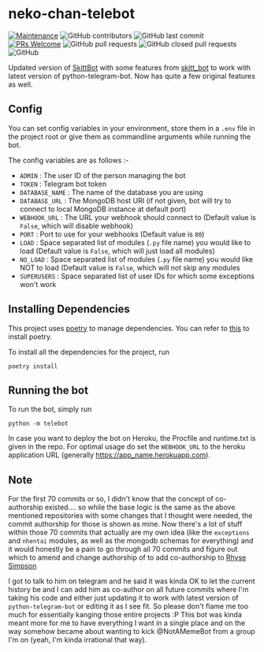 # neko-chan-telebot

[![Maintenance](https://img.shields.io/badge/Maintained%3F-yes-green.svg)](https://github.com/ksdfg/neko-chan-telebot/graphs/commit-activity)
![GitHub contributors](https://img.shields.io/github/contributors/ksdfg/neko-chan-telebot)
![GitHub last commit](https://img.shields.io/github/last-commit/ksdfg/neko-chan-telebot)
[![PRs Welcome](https://img.shields.io/badge/PRs-welcome-brightgreen.svg?style=flat-square)](http://makeapullrequest.com) 
![GitHub pull requests](https://img.shields.io/github/issues-pr-raw/ksdfg/neko-chan-telebot) 
![GitHub closed pull requests](https://img.shields.io/github/issues-pr-closed-raw/ksdfg/neko-chan-telebot) 
![GitHub](https://img.shields.io/github/license/ksdfg/neko-chan-telebot)

Updated version of [SkittBot](https://github.com/skittles9823/SkittBot) with some features from 
[skitt_bot](https://github.com/skittles9823/skitt_bot) to work with latest version of python-telegram-bot. 
Now has quite a few original features as well.

## Config

You can set config variables in your environment, store them in a `.env` file in the project root or give them as
commandline arguments while running the bot.

The config variables are as follows :-
- `ADMIN` : The user ID of the person managing the bot
- `TOKEN` : Telegram bot token
- `DATABASE_NAME` : The name of the database you are using
- `DATABASE_URL` : The MongoDB host URI (if not given, bot will try to connect to local MongoDB instance at default port)
- `WEBHOOK_URL` : The URL your webhook should connect to (Default value is `False`, which will disable webhook)
- `PORT` : Port to use for your webhooks (Default value is `80`)
- `LOAD` : Space separated list of modules (`.py` file name) you would like to load (Default value is `False`, which will just load all modules)
- `NO_LOAD` : Space separated list of modules (`.py` file name) you would like NOT to load (Default value is `False`, which will not skip any modules
- `SUPERUSERS` : Space separated list of user IDs for which some exceptions won't work

## Installing Dependencies

This project uses [poetry](https://python-poetry.org) to manage dependencies.
You can refer to [this](https://python-poetry.org/docs/#installation) to install poetry.

To install all the dependencies for the project, run
```shell script
poetry install
```

## Running the bot

To run the bot, simply run
```shell script
python -m telebot
```

In case you want to deploy the bot on Heroku, the Procfile and runtime.txt is given in the repo. For optimal usage do
set the `WEBHOOK_URL` to the heroku application URL (generally https://app_name.herokuapp.com).

## Note

For the first 70 commits or so, I didn't know that the concept of co-authorship existed.... so while the base logic is 
the same as the above mentioned repositories with some changes that I thought were needed, the commit authorship for 
those is shown as mine. Now there's a lot of stuff within those 70 commits that actually are my own idea (like the 
`exceptions` and `nhentai` modules, as well as the mongodb schemas for everything) and it would honestly be a pain to go 
through all 70 commits and figure out which to amend and change authorship of to add co-authorship to 
[Rhyse Simpson](https://github.com/skittles9823)

I got to talk to him on telegram and he said it was kinda OK to let the current history be and I can add him as 
co-author on all future commits where I'm taking his code and either just updating it to work with latest version of 
`python-telegram-bot` or editing it as I see fit. So please don't flame me too much for essentially kanging those 
entire projects :P This bot was kinda meant more for me to have everything I want in a single place and on the way 
somehow became about wanting to kick @NotAMemeBot from a group I'm on (yeah, I'm kinda irrational that way).
